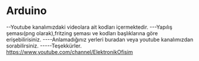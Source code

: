 # Arduino
--Youtube kanalımızdaki videolara ait kodları içermektedir. 
---Yapılış şeması(png olarak),fritzing şeması ve kodları başlıklarına göre erişebilirisiniz.
----Anlamadığınız yerleri buradan veya youtube kanalımızdan sorabilirsiniz.
-----Teşekkürler.
https://www.youtube.com/channel/ElektronikOfisim

